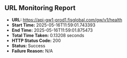 ## URL Monitoring Report

- **URL:** https://api-gw1-prod1.fisglobal.com/gw/v1/health
- **Start Time:** 2025-05-16T11:59:01.743393
- **End Time:** 2025-05-16T11:59:01.875473
- **Total Time Taken:** 0.13208 seconds
- **HTTP Status Code:** 200
- **Status:** Success
- **Failure Reason:** N/A
